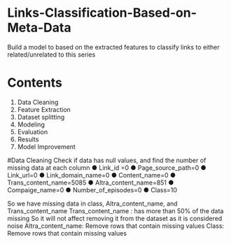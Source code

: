 # Links-Classification-Based-on-Meta-Data
Build a model to based on the extracted features to classify links to either related/unrelated to this series 

# Contents

1. Data Cleaning
2. Feature Extraction
3. Dataset splitting
4. Modeling
5. Evaluation
6. Results
7. Model Improvement

#Data Cleaning
Check if data has null values, and find the number of missing data at each
column
● Link_id =0
● Page_source_path=0
● Link_url=0
● Link_domain_name=0
● Content_name=0
● Trans_content_name=5085
● Altra_content_name=851
● Compaige_name=0
● Number_of_episodes=0
● Class=10

So we have missing data in class, Altra_content_name, and
Trans_content_name
Trans_content_name :
has more than 50% of the data missing
So it will not affect removing it from the dataset as it is considered noise
Altra_content_name:
Remove rows that contain missing values
Class:
Remove rows that contain missing values

